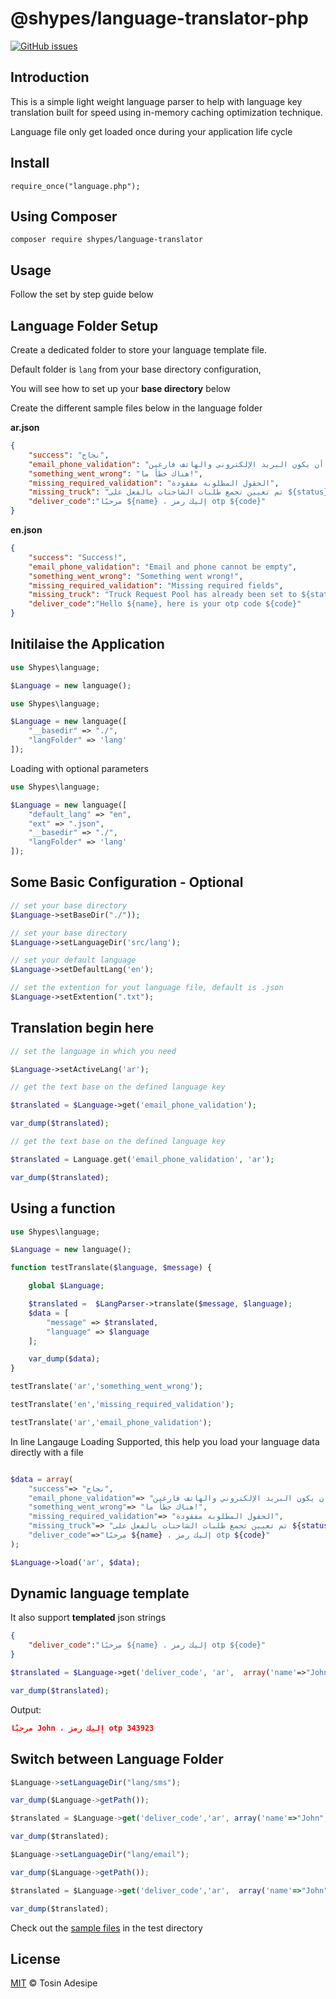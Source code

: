 # @shypes/language-translator-php

[![GitHub issues](https://img.shields.io/github/issues/Shypes/language-translator-php)](https://img.shields.io/github/issues/Shypes/language-translator-php)

## Introduction

This is a simple light weight language parser to help with language key translation built for speed using in-memory caching optimization technique.

Language file only get loaded once during your application life cycle

## Install

```$
require_once("language.php");
```

## Using Composer

```$
composer require shypes/language-translator
```

## Usage

Follow the set by step guide below

## Language Folder Setup

Create a dedicated folder to store your language template file.

Default folder is `lang` from your base directory configuration, 

You will see how to set up your **base directory** below

Create the different sample files below in the language folder

**ar.json**

```json
{
    "success": "نجاح",
    "email_phone_validation": "لا يمكن أن يكون البريد الإلكتروني والهاتف فارغين",
    "something_went_wrong": "هناك خطأ ما!",
    "missing_required_validation": "الحقول المطلوبة مفقودة",
    "missing_truck": "تم تعيين تجمع طلبات الشاحنات بالفعل على ${status}",
    "deliver_code":"مرحبًا ${name} ، إليك رمز otp ${code}"
}
```

**en.json**

```json
{
    "success": "Success!",
    "email_phone_validation": "Email and phone cannot be empty",
    "something_went_wrong": "Something went wrong!",
    "missing_required_validation": "Missing required fields",
    "missing_truck": "Truck Request Pool has already been set to ${status}", 
    "deliver_code":"Hello ${name}, here is your otp code ${code}"
}
```

## Initilaise the Application

```php
use Shypes\language;

$Language = new language();
```

```php
use Shypes\language;

$Language = new language([
    "__basedir" => "./",
    "langFolder" => 'lang'
]);
```

Loading with optional parameters

```php
use Shypes\language;

$Language = new language([
    "default_lang" => "en",
    "ext" => ".json",
    "__basedir" => "./",
    "langFolder" => 'lang'
]);
```

## Some Basic Configuration - Optional

```php
// set your base directory
$Language->setBaseDir("./"));

// set your base directory
$Language->setLanguageDir('src/lang');

// set your default language
$Language->setDefaultLang('en');

// set the extention for yout language file, default is .json
$Language->setExtention(".txt");
```

## Translation begin here

```php
// set the language in which you need

$Language->setActiveLang('ar');

// get the text base on the defined language key

$translated = $Language->get('email_phone_validation');

var_dump($translated);

// get the text base on the defined language key

$translated = Language.get('email_phone_validation', 'ar');

var_dump($translated);
```

## Using a function

```php
use Shypes\language;

$Language = new language();

function testTranslate($language, $message) {

    global $Language;

    $translated =  $LangParser->translate($message, $language);
    $data = [
        "message" => $translated,
        "language" => $language
    ];

    var_dump($data);
}

testTranslate('ar','something_went_wrong');

testTranslate('en','missing_required_validation');

testTranslate('ar','email_phone_validation');
```

In line Langauge Loading Supported, this help you load your language data directly with a file

```php

$data = array(
    "success"=> "نجاح",
    "email_phone_validation"=> "لا يمكن أن يكون البريد الإلكتروني والهاتف فارغين",
    "something_went_wrong"=> "هناك خطأ ما!",
    "missing_required_validation"=> "الحقول المطلوبة مفقودة",
    "missing_truck"=> "تم تعيين تجمع طلبات الشاحنات بالفعل على ${status}",
    "deliver_code"=>"مرحبًا ${name} ، إليك رمز otp ${code}"
);

$Language->load('ar', $data);
```

## Dynamic language template

It also support **templated** json strings

```json
{
    "deliver_code":"مرحبًا ${name} ، إليك رمز otp ${code}"
}
```

```php
$translated = $Language->get('deliver_code', 'ar',  array('name'=>"John", 'code'=> 343923));

var_dump($translated);
```

Output:

```json
مرحبًا John ، إليك رمز otp 343923
```

## Switch between Language Folder

```js
$Language->setLanguageDir("lang/sms");

var_dump($Language->getPath());

$translated = $Language->get('deliver_code','ar', array('name'=>"John", 'code'=> 343923));

var_dump($translated);

$Language->setLanguageDir("lang/email");

var_dump($Language->getPath());

$translated = $Language->get('deliver_code','ar',  array('name'=>"John", 'code'=> 343923)});

var_dump($translated);
```

Check out the [sample files](https://github.com/Shypes/language-translator-php/tree/master/src/examples) in the test directory

## License

[MIT](LICENSE) © Tosin Adesipe

